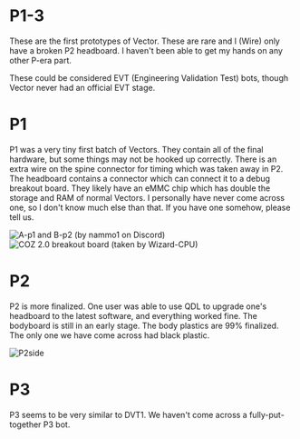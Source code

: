 # P1-3

These are the first prototypes of Vector. These are rare and I (Wire) only have a broken P2 headboard. I haven't been able to get my hands on any other P-era part.

These could be considered EVT (Engineering Validation Test) bots, though Vector never had an official EVT stage.

# P1

P1 was a very tiny first batch of Vectors. They contain all of the final hardware, but some things may not be hooked up correctly. There is an extra wire on the spine connector for timing which was taken away in P2. The headboard contains a connector which can connect it to a debug breakout board. They likely have an eMMC chip which has double the storage and RAM of normal Vectors. I personally have never come across one, so I don't know much else than that. If you have one somehow, please tell us.

![A-p1 and B-p2 (by nammo1 on Discord)](https://cdn.discordapp.com/attachments/527879536269066241/752286189066911845/ap1-bp1.jpg)
![COZ 2.0 breakout board (taken by Wizard-CPU)](P1breakout.jpeg)

# P2

P2 is more finalized. One user was able to use QDL to upgrade one's headboard to the latest software, and everything worked fine. The bodyboard is still in an early stage. The body plastics are 99% finalized. The only one we have come across had black plastic.

![P2side](P2side.jpg)

# P3

P3 seems to be very similar to DVT1. We haven't come across a fully-put-together P3 bot.